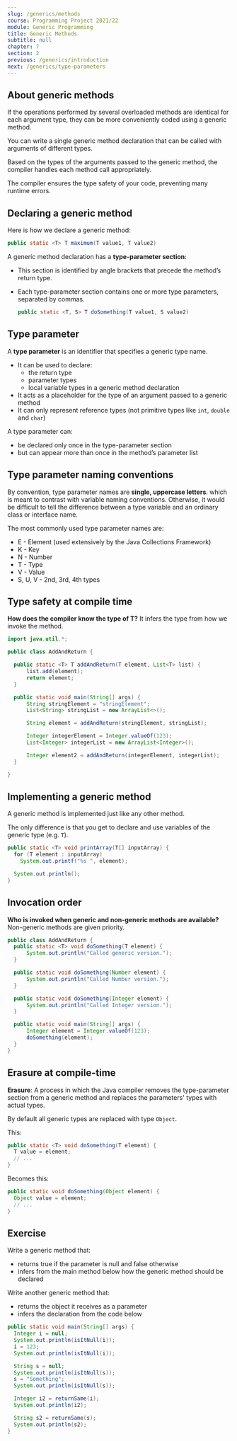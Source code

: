 ```yaml
---
slug: /generics/methods
course: Programming Project 2021/22
module: Generic Programming
title: Generic Methods
subtitle: null
chapter: 7
section: 2
previous: /generics/introduction
next: /generics/type-parameters
---
```


## About generic methods

If the operations performed by several overloaded methods are identical for each argument type, they can be more conveniently coded using a generic method. 

You can write a single generic method declaration that can be called with arguments of different types. 

Based on the types of the arguments passed to the generic method, the compiler handles each method call appropriately. 

The compiler ensures the type safety of your code, preventing many runtime errors.

## Declaring a generic method
	
Here is how we declare a generic method:

```java
public static <T> T maximum(T value1, T value2)
```
    
A generic method declaration has a **type-parameter section**:
- This section is identified by angle brackets that precede the method’s return type. 
- Each type-parameter section contains one or more type parameters, separated by commas. 

  ```java
  public static <T, S> T doSomething(T value1, S value2)
  ```
    
## Type parameter

A **type parameter** is an identifier that specifies a generic type name. 
- It can be used to declare: 
    - the return type 
    - parameter types
    - local variable types in a generic method declaration
- It acts as a placeholder for the type of an argument passed to a generic method
- It can only represent reference types (not primitive types like `int`, `double` and `char`)

A type parameter can:
- be declared only once in the type-parameter section
- but can appear more than once in the method’s parameter list

##  Type parameter naming conventions

By convention, type parameter names are **single, uppercase letters**. which is meant to contrast with variable naming conventions. Otherwise, it would be difficult to tell the difference between a type variable and an ordinary class or interface name.

The most commonly used type parameter names are:
- E - Element (used extensively by the Java Collections Framework)
- K - Key
- N - Number
- T - Type
- V - Value
- S, U, V - 2nd, 3rd, 4th types

## Type safety at compile time

**How does the compiler know the type of T?**  It infers the type from how we invoke the method.

```java
import java.util.*;

public class AddAndReturn {

  public static <T> T addAndReturn(T element, List<T> list) {
      list.add(element);
      return element;
  }

  public static void main(String[] args) {
      String stringElement = "stringElement";
      List<String> stringList = new ArrayList<>();

      String element = addAndReturn(stringElement, stringList);

      Integer integerElement = Integer.valueOf(123);
      List<Integer> integerList = new ArrayList<Integer>();

      Integer element2 = addAndReturn(integerElement, integerList);
  }

}  
```

## Implementing a generic method

A generic method is implemented just like any other method.

The only difference is that you get to declare and use variables of the generic type (e.g. `T`).

```java
public static <T> void printArray(T[] inputArray) {
  for (T element : inputArray)
    System.out.printf("%s ", element);

  System.out.println();
}
```

## Invocation order

**Who is invoked when generic and non-generic methods are available?**  Non-generic methods are given priority.

```java
public class AddAndReturn {
  public static <T> void doSomething(T element) {
      System.out.println("Called generic version.");
  }

  public static void doSomething(Number element) {
      System.out.println("Called Number version.");
  }

  public static void doSomething(Integer element) {
      System.out.println("Called Integer version.");
  }

  public static void main(String[] args) {
      Integer element = Integer.valueOf(123);
      doSomething(element);
  }
}
```

## Erasure at compile-time

**Erasure**: A process in which the Java compiler removes the type-parameter section from a generic method and replaces the parameters' types with actual types.

By default all generic types are replaced with type `Object`. 
  
This:

```java
public static <T> void doSomething(T element) {
  T value = element; 
  // ...
}
```

Becomes this:

```java
public static void doSomething(Object element) {
  Object value = element; 
  // ...
}
```

## Exercise

Write a generic method that: 
- returns true if the parameter is null and false otherwise
- infers from the main method below how the generic method should be declared 

Write another generic method that:
- returns the object it receives as a parameter
- infers the declaration from the code below

```java
public static void main(String[] args) {
  Integer i = null;
  System.out.println(isItNull(i));
  i = 123;
  System.out.println(isItNull(i));

  String s = null;
  System.out.println(isItNull(s));
  s = "Something";
  System.out.println(isItNull(s));

  Integer i2 = returnSame(i);
  System.out.println(i2);

  String s2 = returnSame(s);
  System.out.println(s2);
}
```

<!-- ## Solution

```java
public class Exercise1 {
   public static <T> boolean isItNull(T var) {
      return var == null;
   }

   public static <T> T returnSame(T var) {
      return var;
   }

   public static void main(String[] args) {
      Integer i = null;
      System.out.println(isItNull(i));
      i = 123;
      System.out.println(isItNull(i));

      String s = null;
      System.out.println(isItNull(s));
      s = "Something";
      System.out.println(isItNull(s));

      Integer i2 = returnSame(i);
      System.out.println(i2);

      String s2 = returnSame(s);
      System.out.println(s2);
   }
}
``` -->

